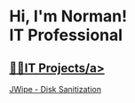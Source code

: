 <h1>Hi, I'm Norman! <br/><a >IT Professional <a href="www.linkedin.com/in/norman-r-bb1567184" /a></h1>

<h2>👨‍💻IT Projects/a></h1>JWipe - Disk Sanitization <a href"github.com/NormanRodriguez1/JWipe-Disk-Wiping-Utility-"  /a></h1>
  

<!--

Here are some ideas to get you started:

- 🔭 I’m currently working on ...
- 🌱 I’m currently learning ...
- 👯 I’m looking to collaborate on ...
- 🤔 I’m looking for help with ...
- 💬 Ask me about ...
- 📫 How to reach me: ...
- 😄 Pronouns: ...
- ⚡ Fun fact: ...
-->
